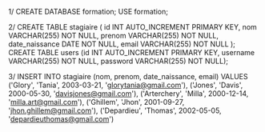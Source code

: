 1/
CREATE DATABASE formation;
USE formation;

2/
CREATE TABLE stagiaire (
    id INT AUTO_INCREMENT PRIMARY KEY,
    nom VARCHAR(255) NOT NULL,
    prenom VARCHAR(255) NOT NULL,
    date_naissance DATE NOT NULL,
    email VARCHAR(255) NOT NULL
);
CREATE TABLE users (id INT AUTO_INCREMENT PRIMARY KEY, username VARCHAR(255) NOT NULL, password VARCHAR(255) NOT NULL);

3/
INSERT INTO stagiaire (nom, prenom, date_naissance, email)
VALUES 
('Glory', 'Tania', 2003-03-21, 'glorytania@gmail.com'),
('Jones', 'Davis', 2000-05-30, 'davisjones@gmail.com'),
('Arterchery', 'Milla', 2000-12-14, 'milla.art@gmail.com'),
('Ghillem', 'Jhon', 2001-09-27, 'jhon.ghillem@gmail.com'),
('Depardieu', 'Thomas', 2002-05-05, 'depardieuthomas@gmail.com')